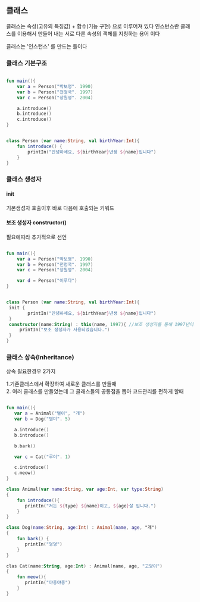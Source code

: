 ## 클래스


클래스는 속성(고유의 특징값) + 함수(기능 구현) 으로 이루어져 있다
인스턴스란 클래스를 이용해서 만들어 내는 서로 다른 속성의 객체를 지칭하는 용어 이다

클래스는 '인스턴스' 를 만드는 틀이다

### 클래스 기본구조

```kotlin

fun main(){
    var a = Person("박보영". 1990)
    var b = Person("전정국". 1997)
    var c = Person("장원영". 2004)

    a.introduce()
    b.introduce()
    c.introduce()
}


class Person (var name:String, val birthYear:Int){
    fun introduce() {
        printIn("안녕하세요, ${birthYear}년생 ${name}입니다")
    }
}

```

### 클래스 생성자

#### init 
기본생성자 호출이후 바로 다음에 호출되는 키워드

#### 보조 생성자 constructor()
필요에따라 추가적으로 선언

```kotlin

fun main(){
    var a = Person("박보영". 1990)
    var b = Person("전정국". 1997)
    var c = Person("장원영". 2004)

    var d = Person("이루다")
}


class Person (var name:String, val birthYear:Int){
 init {
        printIn("안녕하세요, ${birthYear}년생 ${name}입니다")
 }
 constructor(name:String) : this(name, 1997){ //보조 생성자를 통해 1997년이 기본값인 인스턴스 생성
     printIn("보조 생성자가 사용되었습니다.")
 } 
}

```


### 클래스 상속(Inheritance)

상속 필요한경우 2가지

1.기존클래스에서 확장하여 새로운 클래스를 만들때   
2. 여러 클래스를 만들었는데 그 클래스들의 공통점을 뽑아 코드관리를 편하게 할때


```kotlin

fun main(){
   var a = Animal("별이", "개")
   var b = Dog("별미". 5)

   a.introduce()
   b.introduce()

   b.bark()

   var c = Cat("루이". 1)

   c.introduce()
   c.meow()
}

class Animal(var name:String, var age:Int, var type:String)
{
    fun introduce(){
       printIn("저는 ${type} ${name}이고, ${age}살 입니다.")
    }
}

class Dog(name:String, age:Int) : Animal(name, age, "개")
{
    fun bark() {
       printIn("멍멍")
    }
}

clas Cat(name:String, age:Int) : Animal(name, age, "고양이")
{
    fun meow(){
       printIn("야옹야옹")
    }
}
```



























